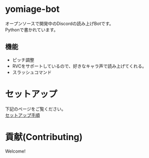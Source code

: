 # yomiage-bot
オープンソースで開発中のDiscordの読み上げBotです。  
Pythonで書かれています。
## 機能
 - ピッチ調整
 - RVCをサポートしているので、好きなキャラ声で読み上げてくれる。
 - スラッシュコマンド
# セットアップ
下記のページをご覧ください。  
[セットアップ手順](./docs/setup.md)

# 貢献(Contributing)
Welcome!
